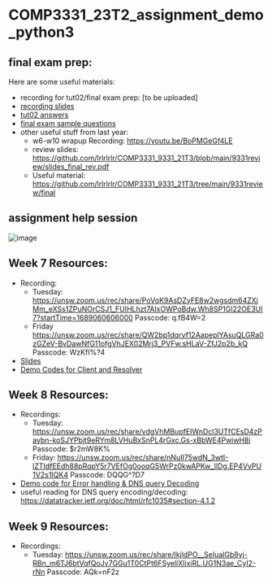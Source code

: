 # COMP3331_23T2_assignment_demo_python3

## final exam prep:
Here are some useful materials:  
-  recording for tut02/final exam prep: [to be uploaded]
- [recording slides](https://github.com/lrlrlrlr/COMP3331_23T2_assignment_demo_python3/tree/main#:~:text=comp3331_final_23T2_last.pdf)
- [tut02 answers](https://github.com/lrlrlrlr/COMP3331_23T2_assignment_demo_python3/tree/main#:~:text=tutorial%202%20answers.pdf)
- [final exam sample questions](https://github.com/lrlrlrlr/COMP3331_23T2_assignment_demo_python3/tree/main#:~:text=Practice_Exam_Answers.pdf)
 - other useful stuff from last year:  
   -  w6-w10 wrapup Recording: https://youtu.be/BoPMGeGf4LE 
   -  review slides: https://github.com/lrlrlrlr/COMP3331_9331_21T3/blob/main/9331review/slides_final_rev.pdf   
   -  Useful material: https://github.com/lrlrlrlr/COMP3331_9331_21T3/tree/main/9331review/final
	
## assignment help session  
![image](https://github.com/lrlrlrlr/COMP3331_23T2_assignment_demo_python3/assets/27357380/bb49083a-078f-4b74-9d35-a92b0b8ba2c3)

## Week 7 Resources:
 - Recording:
   - Tuesday: https://unsw.zoom.us/rec/share/PoVqK9AsDZyFE8w2wgsdm64ZXjMm_eXSs1ZPuNOrCSJ1_FUIHLhzt7AIxOWPoBdw.Wh8SP1GI22OE3UI7?startTime=1689060606000
Passcode: q.fB4W=2
    - Friday https://unsw.zoom.us/rec/share/QW2bp1dqryf12AapeplYAsuQLGRa0zGZeV-BvDawNfG11ofgVhJEX02Mrj3_PVFw.sHLaV-ZfJ2p2b_kQ 
Passcode: WzKfI%?4
 - [Slides](https://github.com/lrlrlrlr/COMP3331_23T2_assignment_demo_python3/blob/main/demo_w7/COMP33319331-Computer-Networks-and-Applications-Assignment.pdf)
 - [Demo Codes for Client and Resolver](https://github.com/lrlrlrlr/COMP3331_23T2_assignment_demo_python3/tree/main/demo_w7) 
 
## Week 8 Resources:
  - Recordings:
    - Tuesday: https://unsw.zoom.us/rec/share/vdgVhMBupfEIWnDcl3UTfCEsD4zPavbn-koSJYPbjt9eRYm8LVHuBxSnPL4rGxc.Gs-xBbWE4PwiwH8i 
Passcode: $r2mW8K%
    - Friday: https://unsw.zoom.us/rec/share/nNuII75wdN_3wtI-lZTIdfEEdh88pRqpY5r7VEfOg0ooqG5WrPz0kwAPKw_IlDg.EP4VvPU1V2s1IQK4 
Passcode: DQQG^?D7  
  - [Demo code for Error handling & DNS query Decoding](https://github.com/lrlrlrlr/COMP3331_23T2_assignment_demo_python3/tree/main/demo_w8 )  
  - useful reading for DNS query encoding/decoding: https://datatracker.ietf.org/doc/html/rfc1035#section-4.1.2  

## Week 9 Resources:
  - Recordings:
    - Tuesday: https://unsw.zoom.us/rec/share/lkjldPO__SeIualGb8yj-RBn_m6TJ6btVqfQoJv7GGu1T0CtPt6FSyeliXIixiRL.UG1N3ae_CyI2-rNn 
Passcode: AQk=nF2z  
